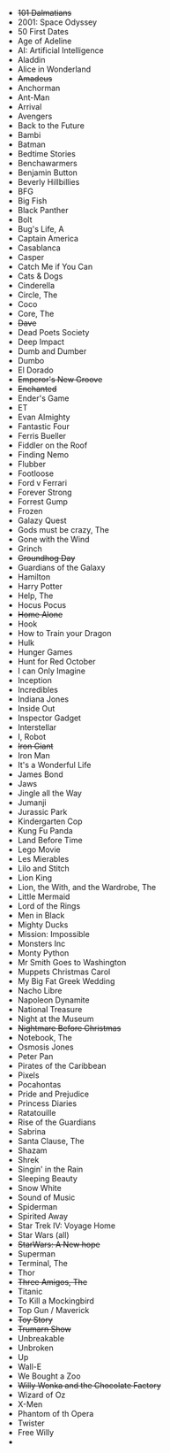 - ~~101 Dalmatians~~
- 2001: Space Odyssey
- 50 First Dates
- Age of Adeline
- AI: Artificial Intelligence
- Aladdin
- Alice in Wonderland
- ~~Amadeus~~
- Anchorman
- Ant-Man
- Arrival
- Avengers
- Back to the Future
- Bambi
- Batman
- Bedtime Stories
- Benchawarmers
- Benjamin Button
- Beverly Hillbillies
- BFG
- Big Fish
- Black Panther
- Bolt
- Bug's Life, A
- Captain America
- Casablanca
- Casper
- Catch Me if You Can
- Cats & Dogs
- Cinderella
- Circle, The
- Coco
- Core, The
- ~~Dave~~
- Dead Poets Society
- Deep Impact
- Dumb and Dumber
- Dumbo
- El Dorado
- ~~Emperor's New Groove~~
- ~~Enchanted~~
- Ender's Game
- ET
- Evan Almighty
- Fantastic Four
- Ferris Bueller
- Fiddler on the Roof
- Finding Nemo
- Flubber
- Footloose
- Ford v Ferrari
- Forever Strong
- Forrest Gump
- Frozen
- Galazy Quest
- Gods must be crazy, The
- Gone with the Wind
- Grinch
- ~~Groundhog Day~~
- Guardians of the Galaxy
- Hamilton
- Harry Potter
- Help, The
- Hocus Pocus
- ~~Home Alone~~
- Hook
- How to Train your Dragon
- Hulk
- Hunger Games
- Hunt for Red October
- I can Only Imagine
- Inception
- Incredibles
- Indiana Jones
- Inside Out
- Inspector Gadget
- Interstellar
- I, Robot
- ~~Iron Giant~~
- Iron Man
- It's a Wonderful Life
- James Bond
- Jaws
- Jingle all the Way
- Jumanji
- Jurassic Park
- Kindergarten Cop
- Kung Fu Panda
- Land Before Time
- Lego Movie
- Les Mierables
- Lilo and Stitch
- Lion King
- Lion, the With, and the Wardrobe, The
- Little Mermaid
- Lord of the Rings
- Men in Black
- Mighty Ducks
- Mission: Impossible
- Monsters Inc
- Monty Python
- Mr Smith Goes to Washington
- Muppets Christmas Carol
- My Big Fat Greek Wedding
- Nacho Libre
- Napoleon Dynamite
- National Treasure
- Night at the Museum
- ~~Nightmare Before Christmas~~
- Notebook, The
- Osmosis Jones
- Peter Pan
- Pirates of the Caribbean
- Pixels
- Pocahontas
- Pride and Prejudice
- Princess Diaries
- Ratatouille
- Rise of the Guardians
- Sabrina
- Santa Clause, The
- Shazam
- Shrek
- Singin' in the Rain
- Sleeping Beauty
- Snow White
- Sound of Music
- Spiderman
- Spirited Away
- Star Trek IV: Voyage Home
- Star Wars (all)
- ~~StarWars: A New hope~~
- Superman
- Terminal, The
- Thor
- ~~Three Amigos, The~~
- Titanic
- To Kill a Mockingbird
- Top Gun / Maverick
- ~~Toy Story~~
- ~~Trumarn Show~~
- Unbreakable
- Unbroken
- Up
- Wall-E
- We Bought a Zoo
- ~~Willy Wonka and the Chocolate Factory~~
- Wizard of Oz
- X-Men
- Phantom of th Opera
- Twister
- Free Willy
- 